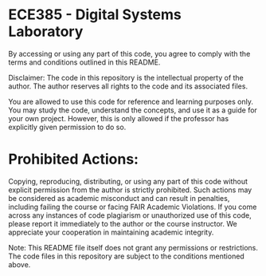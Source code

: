 # ECE385 - Digital Systems Laboratory
By accessing or using any part of this code, you agree to comply with the terms and conditions outlined in this README.

Disclaimer:
The code in this repository is the intellectual property of the author. The author reserves all rights to the code and its associated files.

You are allowed to use this code for reference and learning purposes only. You may study the code, understand the concepts, and use it as a guide for your own project. However, this is only allowed if the professor has explicitly given permission to do so. 

# Prohibited Actions:
Copying, reproducing, distributing, or using any part of this code without explicit permission from the author is strictly prohibited. Such actions may be considered as academic misconduct and can result in penalties, including failing the course or facing FAIR Academic Violations. If you come across any instances of code plagiarism or unauthorized use of this code, please report it immediately to the author or the course instructor. We appreciate your cooperation in maintaining academic integrity.

Note:
This README file itself does not grant any permissions or restrictions. The code files in this repository are subject to the conditions mentioned above.


